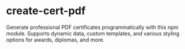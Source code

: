 # create-cert-pdf
Generate professional PDF certificates programmatically with this npm module. Supports dynamic data, custom templates, and various styling options for awards, diplomas, and more.
